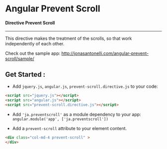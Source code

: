 # Angular Prevent Scroll

#### Directive Prevent Scroll
---
This directive makes the treatment of the scrolls, so that work independently of each other.

Check out the sample app: http://jonasantonelli.com/angular-prevent-scroll/sample/


## Get Started :

 - Add `jquery.js`, `angular.js`, `prevent-scroll.directive.js` to your code:
```html
<script src="jquery.js"></script>
<script src="angular.js"></script>
<script src="prevent-scroll.directive.js"></script>
```
 - Add `'ja.preventscroll'` as a module dependency to your app: `angular.module('app', ['ja.preventscroll'])`

 - Add a `prevent-scroll` attribute to your element content.
```html
<div class="col-md-4 prevent-scroll" >
</div>
```
